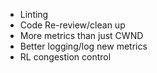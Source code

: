 - Linting
- Code Re-review/clean up
- More metrics than just CWND
- Better logging/log new metrics
- RL congestion control